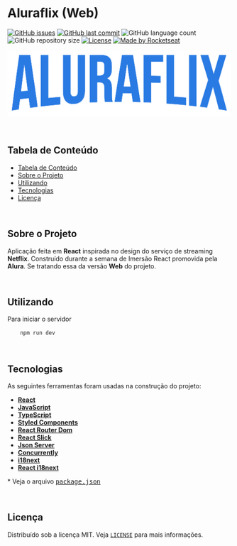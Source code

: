 # Aluraflix (Web)

<!-- PROJECT SHIELDS -->

[![GitHub issues](https://img.shields.io/github/issues-raw/CarlosETB/aluraflix-web.svg)](https://github.com/CarlosETB/aluraflix-web/issues)
[![GitHub last commit](https://img.shields.io/github/last-commit/CarlosETB/aluraflix-web.svg)](https://github.com/CarlosETB/aluraflix-web/commits/master)
![GitHub language count](https://img.shields.io/github/languages/count/CarlosETB/aluraflix-web?color=%2304D361)
![GitHub repository size](https://img.shields.io/github/repo-size/CarlosETB/aluraflix-web)
[![License](https://img.shields.io/badge/license-MIT-brightgreen)](https://github.com/CarlosETB/aluraflix-web/stargazers)
[![Made by Rocketseat](https://img.shields.io/badge/made%20by-Alura-%232a7ae4)](https://www.alura.com.br/)

<!-- PROJECT LOGO -->

<p align="center">
    <img height="150px" src='./src/assets/image/Logo.png' alt="Logo">
</p>

<br />

<!-- TABLE OF CONTENTS -->

## Tabela de Conteúdo

- [Tabela de Conteúdo](#tabela-de-conte%C3%BAdo)
- [Sobre o Projeto](#sobre-o-projeto)
- [Utilizando](#utilizando)
- [Tecnologias](#tecnologias)
- [Licença](#licen%C3%A7a)

<br />

<!-- ABOUT THE PROJECT -->

## Sobre o Projeto

Aplicação feita em **React** inspirada no design do serviço de streaming **Netflix**. Construído durante a semana de Imersão React promovida pela **Alura**. Se tratando essa da versão **Web** do projeto.

<br />

<!-- USING -->

## Utilizando

Para iniciar o servidor

```sh
    npm run dev
```

<br />

## Tecnologias

As seguintes ferramentas foram usadas na construção do projeto:

- **[React](https://pt-br.reactjs.org/)**
- **[JavaScript](https://www.javascript.com/)**
- **[TypeScript](https://www.typescriptlang.org/)**
- **[Styled Components](https://styled-components.com/)**
- **[React Router Dom](https://reactrouter.com/)**
- **[React Slick](https://react-slick.neostack.com/)**
- **[Json Server](https://github.com/typicode/json-server/)**
- **[Concurrently](https://github.com/kimmobrunfeldt/concurrently)**
- **[i18next](https://www.i18next.com/)**
- **[React i18next](https://www.i18next.com/)**

\* Veja o arquivo <kbd>[package.json](./package.json)</kbd>

<br />

<!-- LICENSE -->

## Licença

Distribuído sob a licença MIT. Veja [`LICENSE`](./LICENSE) para mais informações.
